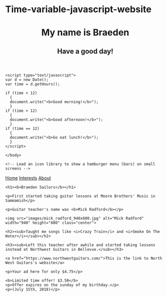 # Time-variable-javascript-website
<!DOCTYPE html>
<!-- This website template was created by: Braeden Sailors 5/21/2018 -->
<html>
<head>
	<meta name="viewport" content="width=device-width, initial-scale=1">
	<link rel="stylesheet" href="css/stylesheet.css">
	<title>Braeden's Website</title>
	<meta charset="utf-8">
</head>

<header>
	<h1>My name is Braeden</h1>
	<h2>Have a good day!</h2>
</header>

<body>

    <script type="text/javascript">
    var d = new Date();
    var time = d.getHours();

    if (time < 12) 
      {
      document.write("<b>Good morning!</b>");
      }
    if (time > 12) 
      {
      document.write("<b>Good afternoon!</b>");
      }
    if (time == 12) 
      {
      document.write("<b>Go eat lunch!</b>");
      }
    </script>

    </body>
	
	<!-- Load an icon library to show a hamburger menu (bars) on small screens -->
<div class="nav" id="mynav">
  <a href="index.html" class="active">Home</a>
  <a href="Interests.html">Interests</a>
  <a href="about.html">About</a>
  <a href="javascript:void(0);" class="icon" onclick="myFunction()">
    <i class="fa fa-bars"></i>
  </a>
</div>
	
<main>

	<h1><b>Braeden Sailors</b></h1>

	<p>First started taking guitar lessons at Moore Brothers' Music in Sammamish</p>

	<p>Guitar teacher's name was <b>Mick Radford</b></p>
	
	<img src="images/mick_radford_940x600.jpg" alt="Mick Radford" width="940" height="600" class="center">

	<h2><sub>Taught me songs like <i>Crazy Train</i> and <i>Smoke On The Water</i></sub></h2>

	<h3><sub>Left this teacher after awhile and started taking lessons instead at Northwest Guitars in Bellevue.</sub></h3>

	<a href="https://www.northwestguitars.com/">This is the link to North West Guitars's website</a>

</main>

<footer>

	<p>Your ad here for only $4.75</p>
	
	<b>Limited time offer! $3.50</b>
	<p>Offer expires on the sunday of my birthday.</p>
	<p>(July 15th, 2018)</p>

</footer>

</html>
